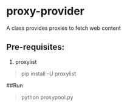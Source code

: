 # proxy-provider
A class provides proxies to fetch web content

## Pre-requisites:

1. proxylist

> pip install -U proxylist

##Run 

> python proxypool.py



